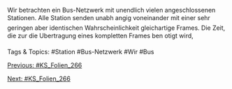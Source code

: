 Wir betrachten ein Bus-Netzwerk mit unendlich vielen angeschlossenen
Stationen.
Alle Station senden unabh angig voneinander mit einer sehr geringen aber
identischen Wahrscheinlichkeit gleichartige Frames.
Die Zeit, die zur die Ubertragung eines kompletten Frames ben otigt wird,

   Tags & Topics:
   #Station
   #Bus-Netzwerk
   #Wir
   #Bus

[Previous: #KS_Folien_266](KS_Folien_266.md)

[Next: #KS_Folien_266](KS_Folien_266.md)